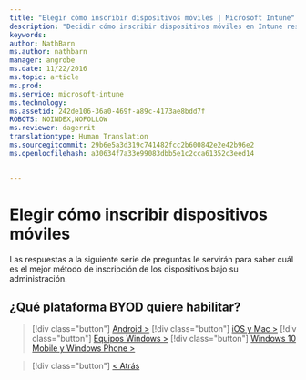 ```yaml
---
title: "Elegir cómo inscribir dispositivos móviles | Microsoft Intune"
description: "Decidir cómo inscribir dispositivos móviles en Intune respondiendo a unas preguntas sencillas"
keywords: 
author: NathBarn
ms.author: nathbarn
manager: angrobe
ms.date: 11/22/2016
ms.topic: article
ms.prod: 
ms.service: microsoft-intune
ms.technology: 
ms.assetid: 242de106-36a0-469f-a89c-4173ae8bdd7f
ROBOTS: NOINDEX,NOFOLLOW
ms.reviewer: dagerrit
translationtype: Human Translation
ms.sourcegitcommit: 29b6e5a3d319c741482fcc2b600842e2e42b96e2
ms.openlocfilehash: a30634f7a33e99083dbb5e1c2cca61352c3eed14


---
```

# <a name="choose-how-to-enroll-mobile-devices"></a>Elegir cómo inscribir dispositivos móviles

Las respuestas a la siguiente serie de preguntas le servirán para saber cuál es el mejor método de inscripción de los dispositivos bajo su administración.

## <a name="which-byod-platform-do-you-want-to-enable"></a>**¿Qué plataforma BYOD quiere habilitar?**

> [!div class="button"]
[Android >](/intune/deploy-use/set-up-android-management-with-microsoft-intune)
> [!div class="button"]
[iOS y Mac >](/intune/deploy-use/set-up-ios-and-mac-management-with-microsoft-intune)
> [!div class="button"]
[Equipos Windows >](/intune/deploy-use/set-up-windows-device-management-with-microsoft-intune)
> [!div class="button"]
[Windows 10 Mobile y Windows Phone >](/intune/deploy-use/set-up-windows-phone-management-with-microsoft-intune)


> [!div class="button"]
[< Atrás](choose-how-to-enroll-devices1.md)



<!--HONumber=Dec16_HO1-->


